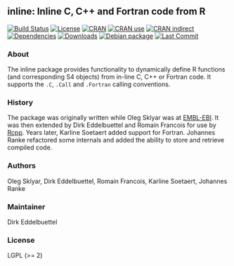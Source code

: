 ## inline: Inline C, C++ and Fortran code from R

[![Build Status](https://github.com/eddelbuettel/inline/workflows/ci/badge.svg)](https://github.com/eddelbuettel/inline/actions?query=workflow%3Aci)
[![License](https://img.shields.io/badge/license-LGPL%20%28%3E%3D%202%29-brightgreen)](https://www.gnu.org/licenses/lgpl-3.0.html) 
[![CRAN](https://www.r-pkg.org/badges/version/inline)](https://cran.r-project.org/package=inline) 
[![CRAN use](https://jangorecki.gitlab.io/rdeps/inline/CRAN_usage.svg?sanitize=true)](https://cran.r-project.org/package=inline) 
[![CRAN indirect](https://jangorecki.gitlab.io/rdeps/inline/indirect_usage.svg?sanitize=true)](https://cran.r-project.org/package=inline)
[![Dependencies](https://tinyverse.netlify.com/badge/inline)](https://cran.r-project.org/package=inline) 
[![Downloads](https://cranlogs.r-pkg.org/badges/inline?color=brightgreen)](https://www.r-pkg.org/pkg/inline) 
[![Debian package](https://img.shields.io/debian/v/r-cran-inline/sid?color=brightgreen)](https://packages.debian.org/sid/r-cran-inline)
[![Last Commit](https://img.shields.io/github/last-commit/eddelbuettel/inline)](https://github.com/eddelbuettel/inline)

### About

The inline package provides functionality to dynamically define R functions
(and corresponding S4 objects) from in-line C, C++ or Fortran code. It
supports the `.C`, `.Call` and `.Fortran` calling conventions.

### History

The package was originally written while Oleg Sklyar was at
[EMBL-EBI](https://www.ebi.ac.uk/).  It was then extended by Dirk
Eddelbuettel and Romain Francois for use by
[Rcpp](https://dirk.eddelbuettel.com/code/rcpp.html). Years later, Karline
Soetaert added support for Fortran. Johannes Ranke refactored some internals
and added the ability to store and retrieve compiled code.

### Authors

Oleg Sklyar, Dirk Eddelbuettel, Romain Francois, Karline Soetaert, Johannes Ranke

### Maintainer

Dirk Eddelbuettel

### License

LGPL (>= 2)
